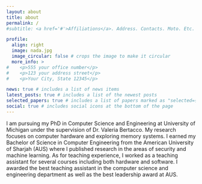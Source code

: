 ```yaml
---
layout: about
title: about
permalink: /
#subtitle: <a href='#'>Affiliations</a>. Address. Contacts. Moto. Etc.

profile:
  align: right
  image: nada.jpg
  image_circular: false # crops the image to make it circular
  more_info: >
#    <p>555 your office number</p>
#    <p>123 your address street</p>
#    <p>Your City, State 12345</p>

news: true # includes a list of news items
latest_posts: true # includes a list of the newest posts
selected_papers: true # includes a list of papers marked as "selected={true}"
social: true # includes social icons at the bottom of the page
---
```


I am pursuing my PhD in Computer Science and Engineering at University of Michigan under the supervision of Dr. Valeria Bertacco. My research focuses on computer hardware and exploring memory systems. I earned my Bachelor of Science in Computer Engineering from the American University of Sharjah (AUS) where I published research in the areas of security and machine learning. As for teaching experience, I worked as a teaching assistant for several courses including both hardware and software. I awarded the best teaching assistant in the computer science and engineering department as well as the best leadership award at AUS.